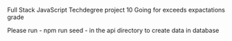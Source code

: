 Full Stack JavaScript Techdegree project 10
Going for exceeds expactations grade

Please run - npm run seed - in the api directory to create data in database